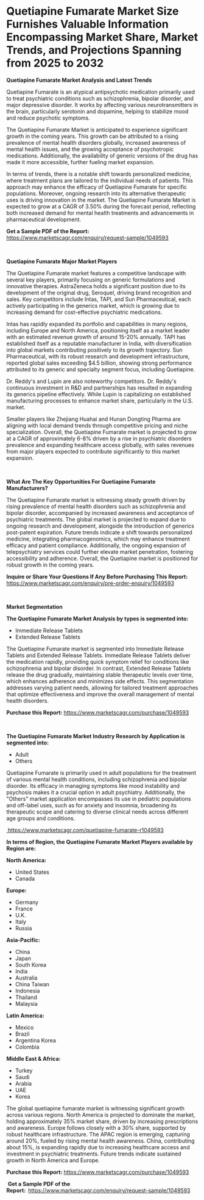 <p><h1>Quetiapine Fumarate Market Size Furnishes Valuable Information Encompassing Market Share, Market Trends, and Projections Spanning from 2025 to 2032</h1></p><p><strong>Quetiapine Fumarate Market Analysis and Latest Trends</strong></p>
<p><p>Quetiapine Fumarate is an atypical antipsychotic medication primarily used to treat psychiatric conditions such as schizophrenia, bipolar disorder, and major depressive disorder. It works by affecting various neurotransmitters in the brain, particularly serotonin and dopamine, helping to stabilize mood and reduce psychotic symptoms.</p><p>The Quetiapine Fumarate Market is anticipated to experience significant growth in the coming years. This growth can be attributed to a rising prevalence of mental health disorders globally, increased awareness of mental health issues, and the growing acceptance of psychotropic medications. Additionally, the availability of generic versions of the drug has made it more accessible, further fueling market expansion.</p><p>In terms of trends, there is a notable shift towards personalized medicine, where treatment plans are tailored to the individual needs of patients. This approach may enhance the efficacy of Quetiapine Fumarate for specific populations. Moreover, ongoing research into its alternative therapeutic uses is driving innovation in the market. The Quetiapine Fumarate Market is expected to grow at a CAGR of 3.50% during the forecast period, reflecting both increased demand for mental health treatments and advancements in pharmaceutical development.</p></p>
<p><strong>Get a Sample PDF of the Report:&nbsp;</strong> <a href="https://www.marketscagr.com/enquiry/request-sample/1049593?utm_campaign=3040&utm_medium=2&utm_source=Github&utm_content=ia&utm_term=19042025&utm_id=quetiapine-fumarate">https://www.marketscagr.com/enquiry/request-sample/1049593</a></p>
<p>&nbsp;</p>
<p><strong>Quetiapine Fumarate Major Market Players</strong></p>
<p><p>The Quetiapine Fumarate market features a competitive landscape with several key players, primarily focusing on generic formulations and innovative therapies. AstraZeneca holds a significant position due to its development of the original drug, Seroquel, driving brand recognition and sales. Key competitors include Intas, TAPI, and Sun Pharmaceutical, each actively participating in the generics market, which is growing due to increasing demand for cost-effective psychiatric medications.</p><p>Intas has rapidly expanded its portfolio and capabilities in many regions, including Europe and North America, positioning itself as a market leader with an estimated revenue growth of around 15-20% annually. TAPI has established itself as a reputable manufacturer in India, with diversification into global markets contributing positively to its growth trajectory. Sun Pharmaceutical, with its robust research and development infrastructure, reported global sales exceeding $4.5 billion, showing strong performance attributed to its generic and specialty segment focus, including Quetiapine.</p><p>Dr. Reddy's and Lupin are also noteworthy competitors. Dr. Reddy's continuous investment in R&D and partnerships has resulted in expanding its generics pipeline effectively. While Lupin is capitalizing on established manufacturing processes to enhance market share, particularly in the U.S. market.</p><p>Smaller players like Zhejiang Huahai and Hunan Dongting Pharma are aligning with local demand trends through competitive pricing and niche specialization. Overall, the Quetiapine Fumarate market is projected to grow at a CAGR of approximately 6-8% driven by a rise in psychiatric disorders prevalence and expanding healthcare access globally, with sales revenues from major players expected to contribute significantly to this market expansion.</p></p>
<p>&nbsp;</p>
<p><strong>What Are The Key Opportunities For Quetiapine Fumarate Manufacturers?</strong></p>
<p><p>The Quetiapine Fumarate market is witnessing steady growth driven by rising prevalence of mental health disorders such as schizophrenia and bipolar disorder, accompanied by increased awareness and acceptance of psychiatric treatments. The global market is projected to expand due to ongoing research and development, alongside the introduction of generics post-patent expiration. Future trends indicate a shift towards personalized medicine, integrating pharmacogenomics, which may enhance treatment efficacy and patient compliance. Additionally, the ongoing expansion of telepsychiatry services could further elevate market penetration, fostering accessibility and adherence. Overall, the Quetiapine market is positioned for robust growth in the coming years.</p></p>
<p><strong>Inquire or Share Your Questions If Any Before Purchasing This Report:</strong> <a href="https://www.marketscagr.com/enquiry/pre-order-enquiry/1049593?utm_campaign=3040&utm_medium=2&utm_source=Github&utm_content=ia&utm_term=19042025&utm_id=quetiapine-fumarate">https://www.marketscagr.com/enquiry/pre-order-enquiry/1049593</a></p>
<p>&nbsp;</p>
<p><strong>Market Segmentation</strong></p>
<p><strong>The Quetiapine Fumarate Market Analysis by types is segmented into:</strong></p>
<p><ul><li>Immediate Release Tablets</li><li>Extended Release Tablets</li></ul></p>
<p><p>The Quetiapine Fumarate market is segmented into Immediate Release Tablets and Extended Release Tablets. Immediate Release Tablets deliver the medication rapidly, providing quick symptom relief for conditions like schizophrenia and bipolar disorder. In contrast, Extended Release Tablets release the drug gradually, maintaining stable therapeutic levels over time, which enhances adherence and minimizes side effects. This segmentation addresses varying patient needs, allowing for tailored treatment approaches that optimize effectiveness and improve the overall management of mental health disorders.</p></p>
<p><strong>Purchase this Report:&nbsp;</strong><a href="https://www.marketscagr.com/purchase/1049593?utm_campaign=3040&utm_medium=2&utm_source=Github&utm_content=ia&utm_term=19042025&utm_id=quetiapine-fumarate">https://www.marketscagr.com/purchase/1049593</a></p>
<p>&nbsp;</p>
<p><strong>The Quetiapine Fumarate Market Industry Research by Application is segmented into:</strong></p>
<p><ul><li>Adult</li><li>Others</li></ul></p>
<p><p>Quetiapine Fumarate is primarily used in adult populations for the treatment of various mental health conditions, including schizophrenia and bipolar disorder. Its efficacy in managing symptoms like mood instability and psychosis makes it a crucial option in adult psychiatry. Additionally, the "Others" market application encompasses its use in pediatric populations and off-label uses, such as for anxiety and insomnia, broadening its therapeutic scope and catering to diverse clinical needs across different age groups and conditions.</p></p>
<p><a href="https://www.marketscagr.com/quetiapine-fumarate-r1049593?utm_campaign=3040&utm_medium=2&utm_source=Github&utm_content=ia&utm_term=19042025&utm_id=quetiapine-fumarate">&nbsp;https://www.marketscagr.com/quetiapine-fumarate-r1049593</a></p>
<p><strong>In terms of Region, the Quetiapine Fumarate Market Players available by Region are:</strong></p>
<p>
    <p> <strong> North America: </strong>
        <ul>
            <li>United States</li>
            <li>Canada</li>
        </ul>
        </p> 
    <p> <strong> Europe: </strong>
        <ul>
            <li>Germany</li>
            <li>France</li>
            <li>U.K.</li>
            <li>Italy</li>
            <li>Russia</li>
        </ul>
        </p> 
    <p> <strong> Asia-Pacific: </strong>
        <ul>
            <li>China</li>
            <li>Japan</li>
            <li>South Korea</li>
            <li>India</li>
            <li>Australia</li>
            <li>China Taiwan</li>
            <li>Indonesia</li>
            <li>Thailand</li>
            <li>Malaysia</li>
        </ul>
        </p> 
    <p> <strong> Latin America: </strong>
        <ul>
            <li>Mexico</li>
            <li>Brazil</li>
            <li>Argentina Korea</li>
            <li>Colombia</li>
        </ul>
        </p> 
    <p> <strong> Middle East & Africa: </strong>
        <ul>
            <li>Turkey</li>
            <li>Saudi</li>
            <li>Arabia</li>
            <li>UAE</li>
            <li>Korea</li>
        </ul>
    </p>
    </p>
<p><p>The global quetiapine fumarate market is witnessing significant growth across various regions. North America is projected to dominate the market, holding approximately 35% market share, driven by increasing prescriptions and awareness. Europe follows closely with a 30% share, supported by robust healthcare infrastructure. The APAC region is emerging, capturing around 20%, fueled by rising mental health awareness. China, contributing about 15%, is expanding rapidly due to increasing healthcare access and investment in psychiatric treatments. Future trends indicate sustained growth in North America and Europe.</p></p>
<p><strong>Purchase this Report: </strong><a href="https://www.marketscagr.com/purchase/1049593?utm_campaign=3040&utm_medium=2&utm_source=Github&utm_content=ia&utm_term=19042025&utm_id=quetiapine-fumarate">https://www.marketscagr.com/purchase/1049593</a></p>
<p>&nbsp;<strong>Get a Sample PDF of the Report:&nbsp;&nbsp;</strong><a href="https://www.marketscagr.com/enquiry/request-sample/1049593?utm_campaign=3040&utm_medium=2&utm_source=Github&utm_content=ia&utm_term=19042025&utm_id=quetiapine-fumarate">https://www.marketscagr.com/enquiry/request-sample/1049593</a></p>
<p><strong></strong></p>
<p><p></p><p></p><p></p></p>
